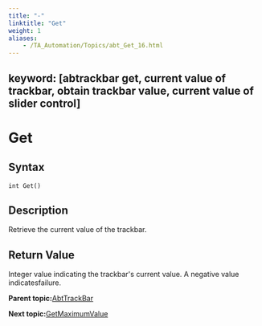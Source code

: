 ```yaml
--- 
title: "-"
linktitle: "Get"
weight: 1
aliases: 
    - /TA_Automation/Topics/abt_Get_16.html
---
```

keyword: [abtrackbar get, current value of trackbar, obtain trackbar value, current value of slider control]
---

# Get

## Syntax

`int Get()`

## Description

Retrieve the current value of the trackbar.

## Return Value

Integer value indicating the trackbar's current value. A negative value indicatesfailure.

**Parent topic:**[AbtTrackBar](/TA_Automation/Topics/abt_AbtTrackBar.html)

**Next topic:**[GetMaximumValue](/TA_Automation/Topics/abt_GetMaximumValue_16.html)

